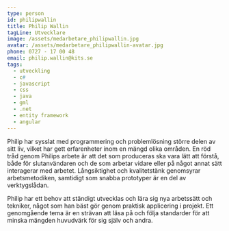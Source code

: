 ```yaml
---
type: person
id: philipwallin
title: Philip Wallin
tagLine: Utvecklare
image: /assets/medarbetare_philipwallin.jpg
avatar: /assets/medarbetare_philipwallin-avatar.jpg
phone: 0727 - 17 00 48
email: philip.wallin@kits.se
tags:
  - utveckling
  - c#
  - javascript
  - css
  - java
  - gml
  - .net
  - entity framework
  - angular
---
```


Philip har sysslat med programmering och problemlösning större delen av sitt liv, vilket har gett erfarenheter inom en mängd olika områden. En röd tråd genom Philips arbete är att det som produceras ska vara lätt att förstå, både för slutanvändaren och de som arbetar vidare eller på något annat sätt interagerar med arbetet. Långsiktighet och kvalitetstänk genomsyrar arbetsmetodiken, samtidigt som snabba prototyper är en del av verktygslådan.

Philip har ett behov att ständigt utvecklas och lära sig nya arbetssätt och tekniker, något som han bäst gör genom praktisk applicering i projekt. Ett genomgående tema är en strävan att läsa på och följa standarder för att minska mängden huvudvärk för sig själv och andra.
